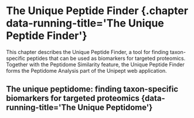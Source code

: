 # The Unique Peptide Finder {.chapter data-running-title='The Unique Peptide Finder'}

This chapter describes the Unique Peptide Finder, a tool for finding taxon-specific peptides that can be used as biomarkers for targeted proteomics. Together with the Peptidome Similarity feature, the Unique Peptide Finder forms the Peptidome Analysis part of the Unipept web application.

## The unique peptidome: finding taxon-specific biomarkers for targeted proteomics {data-running-title='The Unique Peptidome'}
